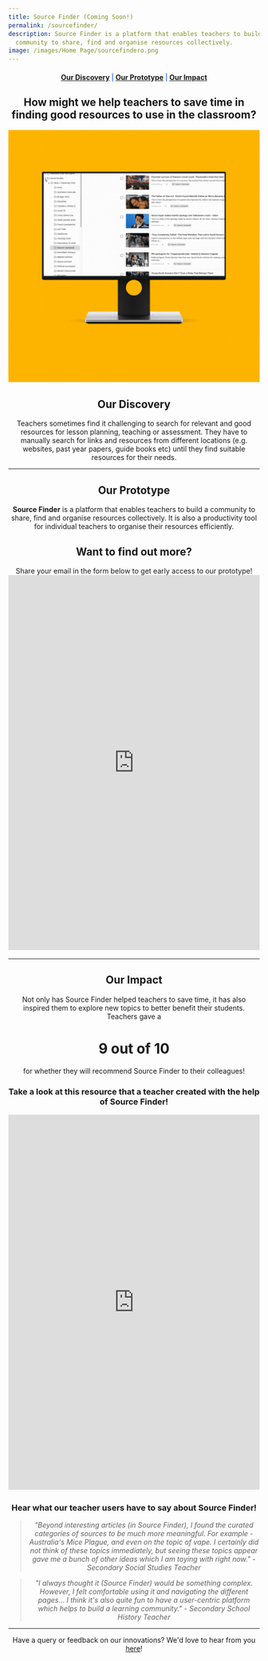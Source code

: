 ```yaml
---
title: Source Finder (Coming Soon!)
permalink: /sourcefinder/
description: Source Finder is a platform that enables teachers to build a
  community to share, find and organise resources collectively.
image: /images/Home Page/sourcefindero.png
---
```

<center><h4 style="color:#578ffe;"><a href="#discovery">Our Discovery</a>  |  <a href="#innovation">Our Prototype</a>  |  <a href="#impact">Our Impact</a></h4></center>

<center><h2>How might we help teachers to save time in finding good resources to use in the classroom?</h2></center>

<img src="/images/Source%20Finder/sf%20featured%20imagev2.gif">

<center><h2 id="discovery">Our Discovery</h2></center>

<center>Teachers sometimes&nbsp;find it challenging&nbsp;to search for relevant and good resources for lesson planning, teaching or assessment. They have to manually search for links and resources from different locations (e.g. websites, past year papers, guide books etc) until they find suitable resources for their needs.</center>

-----------------

<center><h2 id="innovation">Our Prototype</h2></center>
	
<center><b>Source Finder</b> is a platform that enables teachers to build a community to share, find and organise resources collectively. It is also a productivity tool for individual teachers to organise their resources efficiently.</center>

<center><h2>Want to find out more?</h2></center>
<center>Share your email in the form below to get early access to our prototype!</center>

<iframe src="https://docs.google.com/forms/d/e/1FAIpQLSfiNxBWcfX9cbS7r2Q7iM06eziITLOxk1g160atVKbwf6o6ig/viewform?embedded=true" width="100%" height="750" frameborder="0" marginheight="0" marginwidth="0">Loading…</iframe>

------------------

<center><h2 id="impact">Our Impact</h2></center>

<center>Not only has Source Finder helped teachers to save time, it has also inspired them to explore new topics to better benefit their students. Teachers gave a </center>
<center><h1>9 out of 10</h1></center>
<center>for whether they will recommend Source Finder to their colleagues!</center>

<center><h3>Take a look at this resource that a teacher created with the help of Source Finder!</h3></center>

<iframe src="https://docs.google.com/document/d/e/2PACX-1vTW8VeID0i-Cgo7B6wF9DgEsJoPJSIMd19pCTQi_F5uWDJhvhslh6l7dCtbYk2FIA/pub?embedded=true" width="100%" height="750" frameborder="0" marginheight="0" marginwidth="0"></iframe>

<center><h3>Hear what our teacher users have to say about Source Finder!</h3></center>

<center><blockquote><i>"Beyond interesting articles (in Source Finder), I found the curated categories of sources to be much more meaningful. For example - Australia's Mice Plague, and even on the topic of vape. I certainly did not think of these topics immediately, but seeing these topics appear gave me a bunch of other ideas which I am toying with right now." - Secondary Social Studies Teacher</i></blockquote></center>

<center><blockquote><i>"I always thought it (Source Finder) would be something complex. However, I felt comfortable using it and navigating the different pages… I think it's also quite fun to have a user-centric platform which helps to build a learning community." - Secondary School History Teacher</i></blockquote></center>

--------

<center>Have a query or feedback on our innovations? We'd love to hear from you <a href="/contact">here</a>!</center>